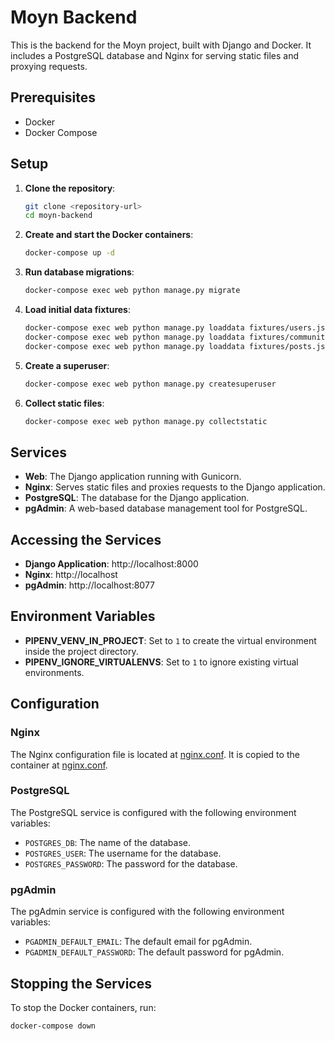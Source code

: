 # Moyn Backend

This is the backend for the Moyn project, built with Django and Docker. It includes a PostgreSQL database and Nginx for serving static files and proxying requests.

## Prerequisites

- Docker
- Docker Compose

## Setup

1. **Clone the repository**:

    ```sh
    git clone <repository-url>
    cd moyn-backend
    ```

2. **Create and start the Docker containers**:

    ```sh
    docker-compose up -d
    ```

3. **Run database migrations**:

    ```sh
    docker-compose exec web python manage.py migrate
    ```

4. **Load initial data fixtures**:

    ```sh
    docker-compose exec web python manage.py loaddata fixtures/users.json
    docker-compose exec web python manage.py loaddata fixtures/communities.json
    docker-compose exec web python manage.py loaddata fixtures/posts.json
    ```

5. **Create a superuser**:

    ```sh
    docker-compose exec web python manage.py createsuperuser
    ```

6. **Collect static files**:

    ```sh
    docker-compose exec web python manage.py collectstatic
    ```

## Services

- **Web**: The Django application running with Gunicorn.
- **Nginx**: Serves static files and proxies requests to the Django application.
- **PostgreSQL**: The database for the Django application.
- **pgAdmin**: A web-based database management tool for PostgreSQL.

## Accessing the Services

- **Django Application**: http://localhost:8000
- **Nginx**: http://localhost
- **pgAdmin**: http://localhost:8077

## Environment Variables

- **PIPENV_VENV_IN_PROJECT**: Set to `1` to create the virtual environment inside the project directory.
- **PIPENV_IGNORE_VIRTUALENVS**: Set to `1` to ignore existing virtual environments.

## Configuration

### Nginx

The Nginx configuration file is located at [nginx.conf](http://_vscodecontentref_/0). It is copied to the container at [nginx.conf](http://_vscodecontentref_/1).

### PostgreSQL

The PostgreSQL service is configured with the following environment variables:

- `POSTGRES_DB`: The name of the database.
- `POSTGRES_USER`: The username for the database.
- `POSTGRES_PASSWORD`: The password for the database.

### pgAdmin

The pgAdmin service is configured with the following environment variables:

- `PGADMIN_DEFAULT_EMAIL`: The default email for pgAdmin.
- `PGADMIN_DEFAULT_PASSWORD`: The default password for pgAdmin.

## Stopping the Services

To stop the Docker containers, run:

```sh
docker-compose down